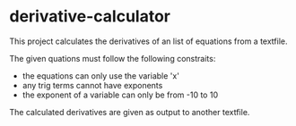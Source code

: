 # derivative-calculator

This project calculates the derivatives of an list of equations from a textfile.

The given quations must follow the following constraits:
- the equations can only use the variable 'x'
- any trig terms cannot have exponents
- the exponent of a variable can only be from -10 to 10

The calculated derivatives are given as output to another textfile.
